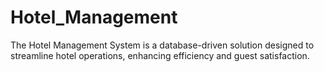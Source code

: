 # Hotel_Management
The Hotel Management System is a database-driven solution designed to streamline hotel operations, enhancing efficiency and guest satisfaction. 
